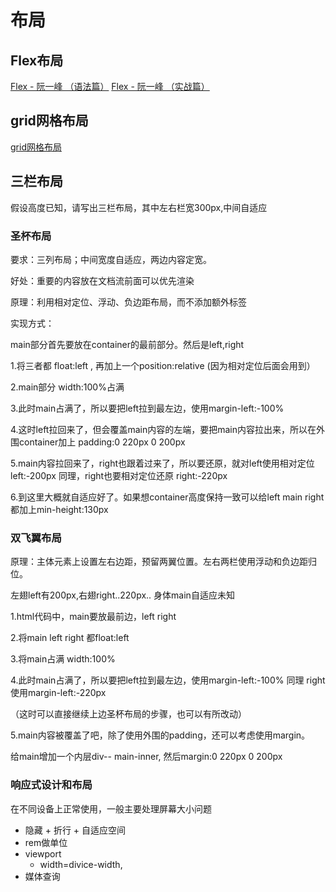 # 布局

## Flex布局
[Flex - 阮一峰 （语法篇）](http://www.ruanyifeng.com/blog/2015/07/flex-grammar.html)
[Flex - 阮一峰 （实战篇）](http://www.ruanyifeng.com/blog/2015/07/flex-examples.html)



## grid网格布局
[grid网格布局](https://www.imooc.com/article/28513)



## 三栏布局
假设高度已知，请写出三栏布局，其中左右栏宽300px,中间自适应


### 圣杯布局
要求：三列布局；中间宽度自适应，两边内容定宽。

好处：重要的内容放在文档流前面可以优先渲染

原理：利用相对定位、浮动、负边距布局，而不添加额外标签

实现方式：

main部分首先要放在container的最前部分。然后是left,right

1.将三者都 float:left , 再加上一个position:relative (因为相对定位后面会用到）

2.main部分 width:100%占满

3.此时main占满了，所以要把left拉到最左边，使用margin-left:-100%

4.这时left拉回来了，但会覆盖main内容的左端，要把main内容拉出来，所以在外围container加上 padding:0 220px 0 200px

5.main内容拉回来了，right也跟着过来了，所以要还原，就对left使用相对定位 left:-200px  同理，right也要相对定位还原 right:-220px

6.到这里大概就自适应好了。如果想container高度保持一致可以给left main right都加上min-height:130px



### 双飞翼布局
原理：主体元素上设置左右边距，预留两翼位置。左右两栏使用浮动和负边距归位。

左翅left有200px,右翅right..220px.. 身体main自适应未知

1.html代码中，main要放最前边，left  right

2.将main  left  right 都float:left

3.将main占满 width:100%

4.此时main占满了，所以要把left拉到最左边，使用margin-left:-100%  同理 right使用margin-left:-220px

（这时可以直接继续上边圣杯布局的步骤，也可以有所改动）

5.main内容被覆盖了吧，除了使用外围的padding，还可以考虑使用margin。

给main增加一个内层div-- main-inner, 然后margin:0 220px 0 200px



### 响应式设计和布局
在不同设备上正常使用，一般主要处理屏幕大小问题
 - 隐藏 + 折行 + 自适应空间
 - rem做单位
 - viewport
   - width=divice-width,
 - 媒体查询

